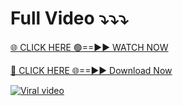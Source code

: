 # Full Video ⤵️⤵️⤵️

[🌐 CLICK HERE 🟢==►► WATCH NOW](https://trinoy99.blogspot.com/)

[🔴 CLICK HERE 🌐==►► Download Now](https://trinoy99.blogspot.com/)

[![Viral video](https://i.imgur.com/W7DE0Dc.jpg)](https://trinoy99.blogspot.com/)




